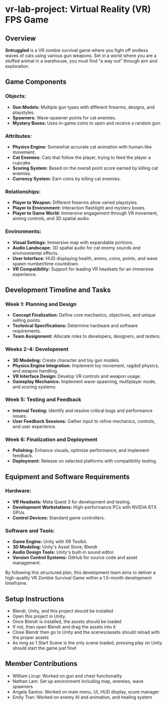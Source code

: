 # vr-lab-project: Virtual Reality (VR) FPS Game

## Overview
**Sntruggled** is a VR zombie survival game where you fight off endless waves of cats using various gun weapons. Set in a world where you are a stuffed animal in a warehouse, you must find “a way out” through aim and exploration.

## Game Components
### Objects:
- **Gun Models:** Multiple gun types with different firearms, designs, and playstyles.
- **Spawners:** Wave-spawner points for cat enemies.
- **Mystery Boxes:** Uses in-game coins to open and receive a random gun.

### Attributes:
- **Physics Engine:** Somewhat accurate cat animation with human-like movement.
- **Cat Enemies:** Cats that follow the player, trying to feed the player a cupcake.
- **Scoring System:** Based on the overall point score earned by killing cat enemies.
- **Currency System:** Earn coins by killing cat enemies.

### Relationships:
- **Player to Weapon:** Different firearms allow varied playstyles.
- **Player to Environment:** Interaction flashlight and mystery boxes.
- **Player to Game World:** Immersive engagement through VR movement, aiming controls, and 3D spatial audio.

### Environments:
- **Visual Settings:** Immersive map with expandable portions.
- **Audio Landscape:** 3D spatial audio for cat enemy sounds and environmental effects.
- **User Interface:** HUD displaying health, ammo, coins, points, and wave spawn number/time countdown.
- **VR Compatibility:** Support for leading VR headsets for an immersive experience.

## Development Timeline and Tasks
### Week 1: Planning and Design
- **Concept Finalization:** Define core mechanics, objectives, and unique selling points.
- **Technical Specifications:** Determine hardware and software requirements.
- **Team Assignment:** Allocate roles to developers, designers, and testers.

### Weeks 2-4: Development
- **3D Modeling:** Create character and toy gun models.
- **Physics Engine Integration:** Implement toy movement, ragdoll physics, and weapon handling.
- **VR Interface Design:** Develop VR controls and weapon usage.
- **Gameplay Mechanics:** Implement wave-spawning, multiplayer mode, and scoring systems.

### Week 5: Testing and Feedback
- **Internal Testing:** Identify and resolve critical bugs and performance issues.
- **User Feedback Sessions:** Gather input to refine mechanics, controls, and user experience.

### Week 6: Finalization and Deployment
- **Polishing:** Enhance visuals, optimize performance, and implement feedback.
- **Deployment:** Release on selected platforms with compatibility testing.

## Equipment and Software Requirements
### Hardware:
- **VR Headsets:** Meta Quest 3 for development and testing.
- **Development Workstations:** High-performance PCs with NVIDIA RTX GPUs.
- **Control Devices:** Standard game controllers.

### Software and Tools:
- **Game Engine:** Unity with XR Toolkit.
- **3D Modeling:** Unity's Asset Store; Blendr.
- **Audio Design Tools:** Unity's built-in sound editor.
- **Version Control Systems:** GitHub for source code and asset management.

By following this structured plan, this development team aims to deliver a high-quality VR Zombie Survival Game within a 1.5-month development timeframe.

## Setup Instructions 
- Blendr, Unity, and this project should be installed
- Open this project in Unity.
- Once Blendr is installed, the assets should be loaded
- If not, then open Blendr and drag the assets into it
- Close Blendr then go to Unity and the scenes/assets should reload with the proper assets
- As long as 1 Start Scene is the only scene loaded, pressing play on Unity should start the game just fine!
  
## Member Contributions 
- William Licup: Worked on gun and chest functionality
- Nathan Lam: Set up environment including map, enemies, wave spawners
- Angela Santos: Worked on main menu, UI, HUD display, score manager
- Emily Tran: Worked on enemy AI and animation, and healing system
